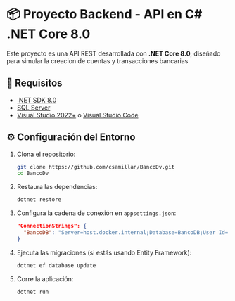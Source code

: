 # 📦 Proyecto Backend - API en C# .NET Core 8.0

Este proyecto es una API REST desarrollada con **.NET Core 8.0**, diseñado para simular la creacion de cuentas y transacciones bancarias

## 🚀 Requisitos

- [.NET SDK 8.0](https://dotnet.microsoft.com/en-us/download/dotnet/8.0)
- [SQL Server](https://www.microsoft.com/en-us/sql-server)
- [Visual Studio 2022+](https://visualstudio.microsoft.com/) o [Visual Studio Code](https://code.visualstudio.com/)

## ⚙️ Configuración del Entorno

1. Clona el repositorio:
   ```bash
   git clone https://github.com/csamillan/BancoDv.git
   cd BancoDv
   ```

2. Restaura las dependencias:
   ```bash
   dotnet restore
   ```

3. Configura la cadena de conexión en `appsettings.json`:
   ```json
   "ConnectionStrings": {
     "BancoDB": "Server=host.docker.internal;Database=BancoDB;User Id=user;Password=password;TrustServerCertificate=True;"
   }
   ```

4. Ejecuta las migraciones (si estás usando Entity Framework):
   ```bash
   dotnet ef database update
   ```

5. Corre la aplicación:
   ```bash
   dotnet run
   ```
